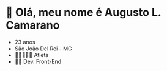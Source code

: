 <h1>💜 Olá, meu nome é Augusto L. Camarano</h1>
<ul>
 <li>23 anos</li>
 <li>São João Del Rei - MG</li>
 <li>🚵‍♂️🏃‍♂️💪 Atleta</li>
 <li>🧑‍💻 Dev. Front-End</li>
</ul>
